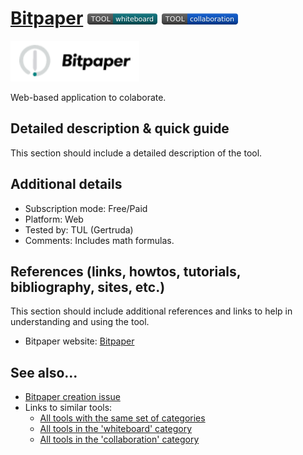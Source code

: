 # [Bitpaper](https://www.bitpaper.io/)  [<img src="images/whiteboard.png" align="bottom">](https://github.com/e-CLOSE/Toolbox/issues?q=label%3A01_TOOL+label%3Awhiteboard) [<img src="images/collaboration.png" align="bottom">](https://github.com/e-CLOSE/Toolbox/issues?q=label%3A01_TOOL+label%3Acollaboration)

![Bitpaper Logo](images/Bitpaper_logo.png)

Web-based application to colaborate.


## Detailed description & quick guide

This section should include a detailed description of the tool.


## Additional details

- Subscription mode: Free/Paid
- Platform: Web
- Tested by: TUL (Gertruda)
- Comments: Includes math formulas.


## References (links, howtos, tutorials, bibliography, sites, etc.)

This section should include additional references and links to help in
understanding and using the tool.

- Bitpaper website: [Bitpaper](https://www.bitpaper.io/)


## See also...

- [Bitpaper creation issue](https://github.com/e-CLOSE/Toolbox/issues/109)
- Links to similar tools:
  - [All tools with the same set of categories](https://github.com/e-CLOSE/Toolbox/issues?q=label%3A01_TOOL+label%3Acollaboration)
  - [All tools in the 'whiteboard' category](https://github.com/e-CLOSE/Toolbox/issues?q=label%3A01_TOOL+label%3Awhiteboard)
  - [All tools in the 'collaboration' category](https://github.com/e-CLOSE/Toolbox/issues?q=label%3A01_TOOL+label%3Acollaboration)
